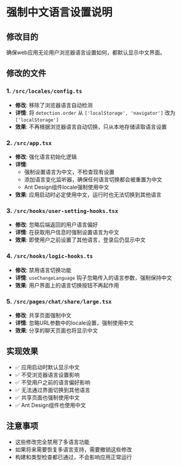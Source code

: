 # 强制中文语言设置说明

## 修改目的
确保web应用无论用户浏览器语言设置如何，都默认显示中文界面。

## 修改的文件

### 1. `/src/locales/config.ts`
- **修改**: 移除了浏览器语言自动检测
- **详情**: 将 `detection.order` 从 `['localStorage', 'navigator']` 改为 `['localStorage']`
- **效果**: 不再根据浏览器语言自动切换，只从本地存储读取语言设置

### 2. `/src/app.tsx`
- **修改**: 强化语言初始化逻辑
- **详情**: 
  - 强制设置语言为中文，不检查现有设置
  - 添加语言变化监听器，确保任何语言切换都会被重置为中文
  - Ant Design组件locale强制使用中文
- **效果**: 应用启动时必定使用中文，运行时也无法切换到其他语言

### 3. `/src/hooks/user-setting-hooks.tsx`
- **修改**: 忽略后端返回的用户语言偏好
- **详情**: 在获取用户信息时强制设置语言为中文
- **效果**: 即使用户之前设置了其他语言，登录后仍显示中文

### 4. `/src/hooks/logic-hooks.ts`
- **修改**: 禁用语言切换功能
- **详情**: `useChangeLanguage` 钩子忽略传入的语言参数，强制保持中文
- **效果**: 用户界面上的语言切换按钮不再起作用

### 5. `/src/pages/chat/share/large.tsx`
- **修改**: 共享页面强制中文
- **详情**: 忽略URL参数中的locale设置，强制使用中文
- **效果**: 分享的聊天页面也将显示中文

## 实现效果
- ✅ 应用启动时默认显示中文
- ✅ 不受浏览器语言设置影响
- ✅ 不受用户之前的语言偏好影响
- ✅ 无法通过界面切换到其他语言
- ✅ 共享页面也强制使用中文
- ✅ Ant Design组件也使用中文

## 注意事项
- 这些修改完全禁用了多语言功能
- 如果将来需要恢复多语言支持，需要撤销这些修改
- 构建和类型检查都已通过，不会影响应用正常运行
